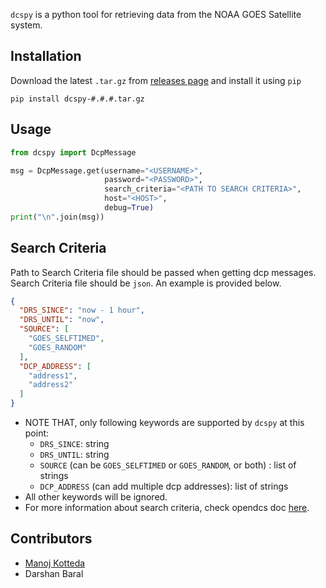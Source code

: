 `dcspy` is a python tool for retrieving data from the NOAA GOES Satellite system.

## Installation

Download the latest `.tar.gz` from [releases page](https://github.com/dcspy/dcspy/releases) and install it using `pip`

```shell
pip install dcspy-#.#.#.tar.gz 
```

## Usage

```python
from dcspy import DcpMessage

msg = DcpMessage.get(username="<USERNAME>",
                     password="<PASSWORD>",
                     search_criteria="<PATH TO SEARCH CRITERIA>",
                     host="<HOST>",
                     debug=True)
print("\n".join(msg))
```

## Search Criteria

Path to Search Criteria file should be passed when getting dcp messages. Search Criteria file should be `json`. An
example is provided below.

```json
{
  "DRS_SINCE": "now - 1 hour",
  "DRS_UNTIL": "now",
  "SOURCE": [
    "GOES_SELFTIMED",
    "GOES_RANDOM"
  ],
  "DCP_ADDRESS": [
    "address1",
    "address2"
  ]
}
```

- NOTE THAT, only following keywords are supported by `dcspy` at this point:
    - `DRS_SINCE`: string
    - `DRS_UNTIL`: string
    - `SOURCE` (can be `GOES_SELFTIMED` or `GOES_RANDOM`, or both) : list of strings
    - `DCP_ADDRESS` (can add multiple dcp addresses): list of strings
- All other keywords will be ignored.
- For more information about search criteria, check opendcs
  doc [here](https://opendcs-env.readthedocs.io/en/stable/lrgs-userguide.html#search-criteria-file-format).

## Contributors

- [Manoj Kotteda](https://github.com/orgs/dcspy/people/manojkotteda)
- Darshan Baral
